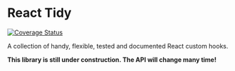 # React Tidy

[![Coverage Status](https://coveralls.io/repos/github/webNeat/react-tidy/badge.svg?branch=master)](https://coveralls.io/github/webNeat/react-tidy?branch=master)

A collection of handy, flexible, tested and documented React custom hooks.

**This library is still under construction. The API will change many time!**
